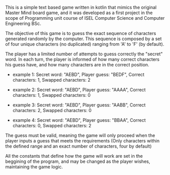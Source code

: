This is a simple text based game written in kotlin that mimics the original Master Mind board game, and it was developed as a first project in the scope of Programming unit course of ISEL Computer Science and Computer Engineering BSc.

The objective of this game is to guess the exact sequence of characters generated randomly by the computer. This sequence is composed by a set of four unique characters (no duplicated) ranging from 'A' to 'F' (by default).

The player has a limited number of attempts to guess correctly the "secret" word. In each turn, the player is informed of how many correct characters his guess have, and how many characters are in the correct position.

- example 1: Secret word: "AEBD", Player guess: "BEDF", Correct characters: 1, Swapped characters: 2

- example 2: Secret word: "AEBD", Player guess: "AAAA", Correct characters: 1, Swapped characters: 0

- example 3: Secret word: "AEBD", Player guess: "AABB", Correct characters: 2, Swapped characters: 0

- example 4: Secret word: "AEBD", Player guess: "BBAA", Correct characters: 0, Swapped characters: 2

The guess must be valid, meaning the game will only proceed when the player inputs a guess that meets the requirements (Only characters within the defined range and an exact number of characters, four by default)

All the constants that define how the game will work are set in the beggining of the program, and may be changed as the player wishes, maintaining the game logic.
